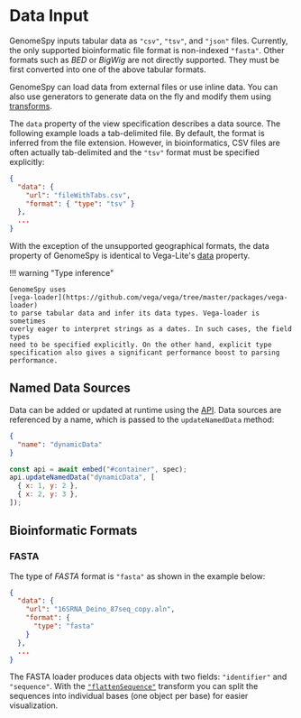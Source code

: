 # Data Input

GenomeSpy inputs tabular data as `"csv"`, `"tsv"`, and `"json"` files.
Currently, the only supported bioinformatic file format is non-indexed
`"fasta"`. Other formats such as _BED_ or _BigWig_ are not directly supported.
They must be first converted into one of the above tabular formats.

GenomeSpy can load data from external files or use inline data. You
can also use generators to generate data on the fly and modify them using
[transforms](transform/index.md).

The `data` property of the view specification describes a data source. The
following example loads a tab-delimited file. By default, the format is inferred
from the file extension. However, in bioinformatics, CSV files are often
actually tab-delimited and the `"tsv"` format must be specified explicitly:

```json
{
  "data": {
    "url": "fileWithTabs.csv",
    "format": { "type": "tsv" }
  },
  ...
}
```

With the exception of the unsupported geographical formats, the data property of
GenomeSpy is identical to Vega-Lite's
[data](https://vega.github.io/vega-lite/docs/data.html) property.

!!! warning "Type inference"

    GenomeSpy uses
    [vega-loader](https://github.com/vega/vega/tree/master/packages/vega-loader)
    to parse tabular data and infer its data types. Vega-loader is sometimes
    overly eager to interpret strings as a dates. In such cases, the field types
    need to be specified explicitly. On the other hand, explicit type
    specification also gives a significant performance boost to parsing
    performance.

## Named Data Sources

Data can be added or updated at runtime using the [API](../api.md). Data sources
are referenced by a name, which is passed to the `updateNamedData` method:

```json
{
  "name": "dynamicData"
}
```

```js
const api = await embed("#container", spec);
api.updateNamedData("dynamicData", [
  { x: 1, y: 2 },
  { x: 2, y: 3 },
]);
```

## Bioinformatic Formats

### FASTA

The type of _FASTA_ format is `"fasta"` as shown in the example below:

```json
{
  "data": {
    "url": "16SRNA_Deino_87seq_copy.aln",
    "format": {
      "type": "fasta"
    }
  },
  ...
}
```

The FASTA loader produces data objects with two fields: `"identifier"` and
`"sequence"`. With the [`"flattenSequence"`](transform/flatten-sequence.md)
transform you can split the sequences into individual bases (one object per
base) for easier visualization.
